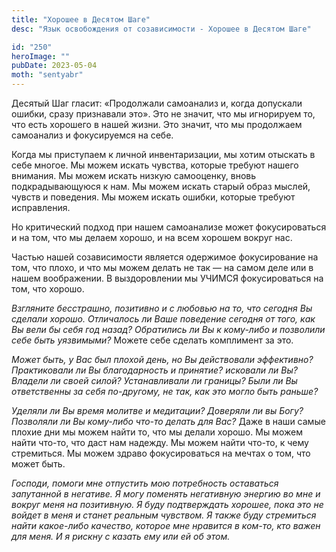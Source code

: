 ```yaml
---
title: "Хорошее в Десятом Шаге"
desc: "Язык освобождения от созависимости - Хорошее в Десятом Шаге"

id: "250"
heroImage: ""
pubDate: 2023-05-04
moth: "sentyabr"
---
```


Десятый Шаг гласит: «Продолжали самоанализ и, когда допускали ошибки, сразу
признавали это». Это не значит, что мы игнорируем то, что есть хорошего в
нашей жизни. Это значит, что мы продолжаем самоанализ и фокусируемся на себе.

Когда мы приступаем к личной инвентаризации, мы хотим отыскать в себе многое.
Мы можем искать чувства, которые требуют нашего внимания. Мы можем искать
низкую самооценку, вновь подкрадывающуюся к нам. Мы можем искать старый образ
мыслей, чувств и поведения. Мы можем искать ошибки, которые требуют
исправления.

Но критический подход при нашем самоанализе может фокусироваться и на том, что
мы делаем хорошо, и на всем хорошем вокруг нас.

Частью нашей созависимости является одержимое фокусирование на том, что плохо,
и что мы можем делать не так — на самом деле или в нашем воображении. В
выздоровлении мы УЧИМСЯ фокусироваться на том, что хорошо.

_Взгляните бесстрашно, позитивно и с любовью на то, что сегодня Вы сделали
хорошо. Отличалось ли Ваше поведение_ _сегодня от того, как Вы вели бы себя
год назад? Обратились ли Вы к кому-либо и позволили себе быть уязвимыми?_
Можете себе сделать комплимент за это.

_Может быть, у Вас был плохой день, но Вы действовали эффективно? Практиковали
ли Вы благодарность и принятие?_ _исковали ли Вы? Владели ли своей силой?
Устанавливали ли границы? Были ли Вы ответственны за себя по-другому, не_
_так, как это могло быть раньше?_

_Уделяли ли Вы время молитве и медитации? Доверяли ли вы Богу? Позволяли ли Вы
кому-либо что-то делать для Вас?_ Даже в наши самые плохие дни мы можем найти
то, что мы делали хорошо. Мы можем найти что-то, что даст нам надежду. Мы
можем найти что-то, к чему стремиться. Мы можем здраво фокусироваться на
мечтах о том, что может быть.

_Господи,_ _помоги_ _мне_ _отпустить_ _мою_ _потребность_ _оставаться_
_запутанной_ _в_ _негативе._ _Я_ _могу_ _поменять_ _негативную_ _энергию_ _во_
_мне_ _и_ _вокруг_ _меня_ _на_ _позитивную._ _Я_ _буду_ _подтверждать_
_хорошее,_ _пока_ _это_ _не_ _войдет_ _в_ _меня_ _и_ _станет_ _реальным_
_чувством._ _Я_ _также_ _буду_ _стремиться_ _найти_ _какое-либо_ _качество,_
_которое_ _мне_ _нравится_ _в_ _ком-то,_ _кто_ _важен_ _для_ _меня._ _И_ _я_
_рискну_ _с_ _казать_ _ему_ _или_ _ей_ _об_ _этом._
